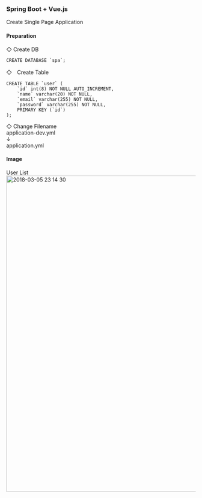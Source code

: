 ### Spring Boot + Vue.js
Create Single Page Application 

#### Preparation
◇ Create DB

```mysql
CREATE DATABASE `spa`;
```

◇　Create Table

```mysql
CREATE TABLE `user` (
	`id` int(8) NOT NULL AUTO_INCREMENT, 
	`name` varchar(20) NOT NULL, 
	`email` varchar(255) NOT NULL,
	`password` varchar(255) NOT NULL, 
	PRIMARY KEY (`id`)
);
```

◇ Change Filename  
application-dev.yml  
↓  
application.yml

#### Image
User List
<img width="842" alt="2018-03-05 23 14 30" src="https://user-images.githubusercontent.com/32017808/36979575-5032bae2-20cb-11e8-9abb-e826c65ba85e.png">

